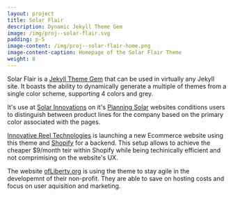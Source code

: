 ```yaml
---
layout: project
title: Solar Flair
description: Dynamic Jekyll Theme Gem
image: /img/proj--solar-flair.svg
padding: p-5
image-content: /img/proj--solar-flair-home.png
image-content-caption: Homepage of the Solar Flair Theme 
weight: 8
---
```


Solar Flair is a [Jekyll Theme Gem](https://jekyllrb.com/) that can be used in virtually any Jekyll site. It boasts the ability to dynamically generate a multiple of themes from a single color scheme, supporting 4 colors and grey.

It's use at [Solar Innovations](https://solarinnovations.com) on it's [Planning Solar](https://planning.solar) websites conditions users to distinguish between product lines for the company based on the primary color associated with the pages.

[Innovative Reel Technologies](https://innovativereeltechnologies.com) is launching a new Ecommerce website using this theme and [Shopify](https://www.shopify.com/) for a backend. This setup allows to achieve the cheaper $9/month teir within Shopify while being techinically efficient and not comprimising on the website's UX.

The website [ofLiberty.org](https://ofliberty.org) is using the theme to stay agile in the developemnt of their non-profit. They are able to save on hosting costs and focus on user aquisition and marketing.